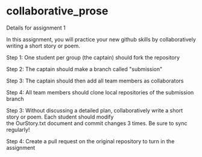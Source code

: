 # collaborative_prose
Details for assignment 1

In this assignment, you will practice your new github skills by collaboratively writing a short story or poem. 

Step 1: One student per group (the captain) should fork the repository

Step 2: The captain should make a branch called "submission" 

Step 3: The captain should then add all team members as collaborators

Step 4: All team members should clone local repositories of the submission branch 

Step 3: Without discussing a detailed plan, collaboratively write a short story or poem. Each student should modify  
        the OurStory.txt document and commit changes 3 times. Be sure to sync regularly!
        
Step 4: Create a pull request on the original repository to turn in the assignment

